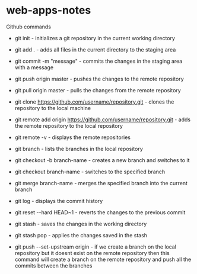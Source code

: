 # web-apps-notes
Github commands

* git init - initializes a git repository in the current working directory
* git add . - adds all files in the current directory to the staging area
* git commit -m "message" - commits the changes in the staging area with a message
* git push origin master - pushes the changes to the remote repository
* git pull origin master - pulls the changes from the remote repository
* git clone https://github.com/username/repository.git - clones the repository to the local machine
* git remote add origin https://github.com/username/repository.git - adds the remote repository to the local repository
* git remote -v - displays the remote repositories
* git branch - lists the branches in the local repository
* git checkout -b branch-name - creates a new branch and switches to it
* git checkout branch-name - switches to the specified branch
* git merge branch-name - merges the specified branch into the current branch
* git log - displays the commit history
* git reset --hard HEAD~1 - reverts the changes to the previous commit
* git stash - saves the changes in the working directory
* git stash pop - applies the changes saved in the stash

* git push --set-upstream origin <branch-name> - if we create a branch on the local repository but it doesnt exist on the remote repository then this command will create a branch on the remote repository and push all the commits between the branches